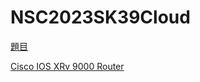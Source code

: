 # NSC2023SK39Cloud

[題目](https://hackmd.io/Y9NFGK6QSF6wWkY_VtIpDg)

[Cisco IOS XRv 9000 Router](http://nas01.chummydns.com/d/s/wyC9EQSCUUdWHpeDlSDXka0UFSqKT1fU/QguIoHTDWGEg0EAslPhdj6Sxsh4QjQmo-ObwgM8EeFAs)
